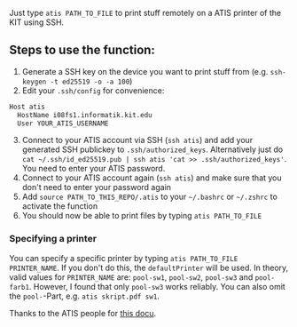 Just type `atis PATH_TO_FILE` to print stuff remotely on a ATIS printer of the KIT using SSH.

## Steps to use the function:
1. Generate a SSH key on the device you want to print stuff from (e.g. `ssh-keygen -t ed25519 -o -a 100`)
2. Edit your `.ssh/config` for convenience:
``` bash
Host atis
  HostName i08fs1.informatik.kit.edu
  User YOUR_ATIS_USERNAME
```
3. Connect to your ATIS account via SSH (`ssh atis`) and add your generated SSH publickey to `.ssh/authorized_keys`. Alternatively just do `cat ~/.ssh/id_ed25519.pub | ssh atis 'cat >> .ssh/authorized_keys'`. You need to enter your ATIS password.
4. Connect to your ATIS account again (`ssh atis`) and make sure that you don't need to enter your password again
5. Add `source PATH_TO_THIS_REPO/.atis` to your `~/.bashrc` or `~/.zshrc` to activate the function
6. You should now be able to print files by typing `atis PATH_TO_FILE`

### Specifying a printer
You can specify a specific printer by typing `atis PATH_TO_FILE PRINTER_NAME`. If you don't do this, the `defaultPrinter` will be used.
In theory, valid values for `PRINTER_NAME` are: `pool-sw1`, `pool-sw2`, `pool-sw3` and `pool-farb1`. However, I found that only `pool-sw3` works reliably.
You can also omit the `pool-`-Part, e.g. `atis skript.pdf sw1`.


Thanks to the ATIS people for [this docu](https://www.atis.informatik.kit.edu/1323.php).
